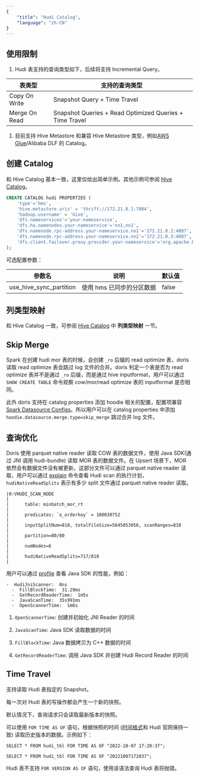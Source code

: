 ```yaml
---
{
    "title": "Hudi Catalog",
    "language": "zh-CN"
}
---
```


## 使用限制

1. Hudi 表支持的查询类型如下，后续将支持 Incremental Query。

  |  表类型   | 支持的查询类型  |
  |  ----  | ----  |
  | Copy On Write  | Snapshot Query + Time Travel |
  | Merge On Read  | Snapshot Queries + Read Optimized Queries + Time Travel |

1. 目前支持 Hive Metastore 和兼容 Hive Metastore 类型，例如[AWS Glue](../../lakehouse/datalake/hive.md)/Alibaba DLF 的 Catalog。

## 创建 Catalog

和 Hive Catalog 基本一致，这里仅给出简单示例。其他示例可参阅 [Hive Catalog](../../lakehouse/datalake/hive.md)。

```sql
CREATE CATALOG hudi PROPERTIES (
    'type'='hms',
    'hive.metastore.uris' = 'thrift://172.21.0.1:7004',
    'hadoop.username' = 'hive',
    'dfs.nameservices'='your-nameservice',
    'dfs.ha.namenodes.your-nameservice'='nn1,nn2',
    'dfs.namenode.rpc-address.your-nameservice.nn1'='172.21.0.2:4007',
    'dfs.namenode.rpc-address.your-nameservice.nn2'='172.21.0.3:4007',
    'dfs.client.failover.proxy.provider.your-nameservice'='org.apache.hadoop.hdfs.server.namenode.ha.ConfiguredFailoverProxyProvider'
);
```

可选配置参数：

|参数名 | 说明 | 默认值|
|---|---|---|
|use_hive_sync_partition|使用 hms 已同步的分区数据|false|

## 列类型映射

和 Hive Catalog 一致，可参阅 [Hive Catalog](../../lakehouse/datalake/hive) 中 **列类型映射** 一节。

## Skip Merge

Spark 在创建 hudi mor 表的时候，会创建 `_ro` 后缀的 read optimize 表，doris 读取 read optimize 表会跳过 log 文件的合并。doris 判定一个表是否为 read optimize 表并不是通过 `_ro` 后缀，而是通过 hive inputformat，用户可以通过 `SHOW CREATE TABLE` 命令观察 cow/mor/read optimize 表的 inputformat 是否相同。

此外 doris 支持在 catalog properties 添加 hoodie 相关的配置，配置项兼容 [Spark Datasource Configs](https://hudi.apache.org/docs/configurations/#Read-Options)。所以用户可以在 catalog properties 中添加 `hoodie.datasource.merge.type=skip_merge` 跳过合并 log 文件。

## 查询优化

Doris 使用 parquet native reader 读取 COW 表的数据文件，使用 Java SDK(通过 JNI 调用 hudi-bundle) 读取 MOR 表的数据文件。在 Upsert 场景下，MOR 依然会有数据文件没有被更新，这部分文件可以通过 parquet native reader 读取，用户可以通过 [explain](../../query/query-analysis/query-analytics.md) 命令查看 Hudi scan 的执行计划，`hudiNativeReadSplits` 表示有多少 split 文件通过 parquet native reader 读取。
```
|0:VHUDI_SCAN_NODE                                                             |
|      table: minbatch_mor_rt                                                  |
|      predicates: `o_orderkey` = 100030752                                    |
|      inputSplitNum=810, totalFileSize=5645053056, scanRanges=810             |
|      partition=80/80                                                         |
|      numNodes=6                                                              |
|      hudiNativeReadSplits=717/810                                            |
```
用户可以通过 [profile](../../admin-manual/fe/profile-action.md) 查看 Java SDK 的性能，例如：
```
-  HudiJniScanner:  0ns
  -  FillBlockTime:  31.29ms
  -  GetRecordReaderTime:  1m5s
  -  JavaScanTime:  35s991ms
  -  OpenScannerTime:  1m6s
```
1. `OpenScannerTime`: 创建并初始化 JNI Reader 的时间

2. `JavaScanTime`: Java SDK 读取数据的时间

3. `FillBlockTime`: Java 数据拷贝为 C++ 数据的时间

4. `GetRecordReaderTime`: 调用 Java SDK 并创建 Hudi Record Reader 的时间

## Time Travel

支持读取 Hudi 表指定的 Snapshot。

每一次对 Hudi 表的写操作都会产生一个新的快照。

默认情况下，查询请求只会读取最新版本的快照。

可以使用 `FOR TIME AS OF` 语句，根据快照的时间 ([时间格式](https://hudi.apache.org/docs/quick-start-guide#time-travel-query)和 Hudi 官网保持一致) 读取历史版本的数据。示例如下：

`SELECT * FROM hudi_tbl FOR TIME AS OF "2022-10-07 17:20:37";`

`SELECT * FROM hudi_tbl FOR TIME AS OF "20221007172037";`

Hudi 表不支持 `FOR VERSION AS OF` 语句，使用该语法查询 Hudi 表将抛错。
